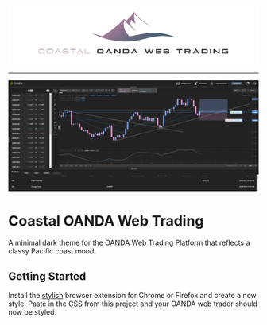 ![Coastal Theme](/assets/coastal-banner-oanda-web-trading.png?raw=true "Coastal theme for OANDA web trading platform")

---

![Coastal Theme](/assets/screenshot.png?raw=true "Coastal theme for OANDA web trading platform")

# Coastal OANDA Web Trading

A minimal dark theme for the [OANDA Web Trading Platform](https://www.oanda.com/) that reflects a classy Pacific coast mood.

## Getting Started

Install the [stylish](https://chrome.google.com/webstore/detail/stylish-custom-themes-for/fjnbnpbmkenffdnngjfgmeleoegfcffe) browser extension for Chrome or Firefox and create a new style. Paste in the CSS from this project and your OANDA web trader should now be styled.